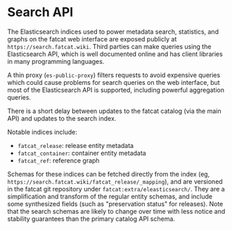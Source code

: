 
# Search API

The Elasticsearch indices used to power metadata search, statistics, and graphs
on the fatcat web interface are exposed publicly at
`https://search.fatcat.wiki`. Third parties can make queries using the
Elasticsearch API, which is well documented online and has client libraries in
many programming languages.

A thin proxy (`es-public-proxy`) filters requests to avoid expensive queries
which could cause problems for search queries on the web interface, but most of
the Elasticsearch API is supported, including powerful aggregation queries.

There is a short delay between updates to the fatcat catalog (via the main API)
and updates to the search index.

Notable indices include:

- `fatcat_release`: release entity metadata
- `fatcat_container`: container entity metadata
- `fatcat_ref`: reference graph

Schemas for these indices can be fetched directly from the index (eg,
`https://search.fatcat.wiki/fatcat_release/_mapping`), and are versioned in the
fatcat git repository under `fatcat:extra/eleasticsearch/`. They are a
simplification and transform of the regular entity schemas, and include some
synthesized fields (such as "preservation status" for releases). Note that the
search schemas are likely to change over time with less notice and stability
guarantees than the primary catalog API schema.
